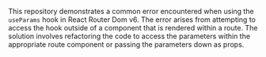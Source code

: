 This repository demonstrates a common error encountered when using the `useParams` hook in React Router Dom v6. The error arises from attempting to access the hook outside of a component that is rendered within a route.  The solution involves refactoring the code to access the parameters within the appropriate route component or passing the parameters down as props.
